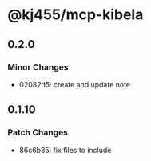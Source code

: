 # @kj455/mcp-kibela

## 0.2.0

### Minor Changes

- 02082d5: create and update note

## 0.1.10

### Patch Changes

- 86c6b35: fix files to include
